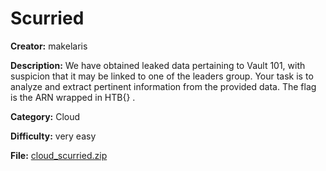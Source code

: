 # Scurried

**Creator:** makelaris

**Description:** We have obtained leaked data pertaining to Vault 101, with suspicion that it may be linked to one of the leaders group. Your task is to analyze and extract pertinent information from the provided data. The flag is the ARN wrapped in HTB{} .

**Category:** Cloud

**Difficulty:** very easy

**File:** [cloud_scurried.zip](cloud_scurried.zip)

